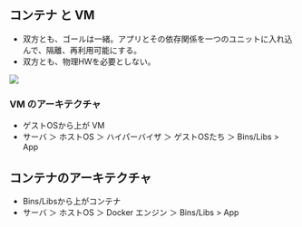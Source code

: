 ## コンテナ と VM
* 双方とも、ゴールは一緒。アプリとその依存関係を一つのユニットに入れ込んで、隔離、再利用可能にする。
* 双方とも、物理HWを必要としない。

![](/Users/yasuakishibata/Google_Drive/Referenced_by_markdown/dsfjsdi.png)


### VM のアーキテクチャ
* ゲストOSから上が VM
* サーバ ＞ ホストOS ＞ ハイパーバイザ ＞ ゲストOSたち ＞ Bins/Libs > App

## コンテナのアーキテクチャ
* Bins/Libsから上がコンテナ
* サーバ ＞ ホストOS ＞ Docker エンジン ＞ Bins/Libs > App
